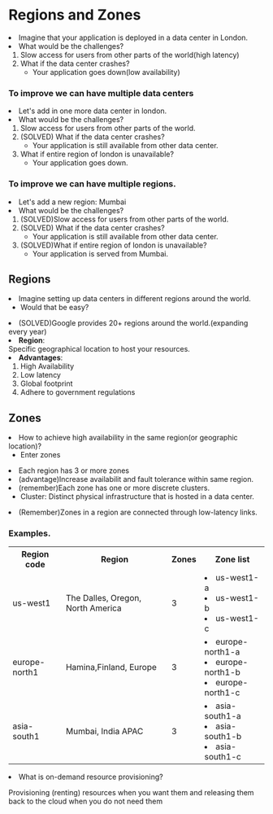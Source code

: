# Regions and Zones
<li>Imagine that your application is deployed in a data center in London.
<li>What would be the challenges?
<ol>
<li>Slow access for users from other parts of the world(high latency)
<li>What if the data center crashes?
<ul>
<li>Your application goes down(low availability)
</ul>
</ol>

### To improve we can have multiple data centers
<li>Let's add in one more data center in london.
<li>What would be the challenges?
<ol>
<li>Slow access for users from other parts of the world.
<li>(SOLVED) What if the data center crashes?
<ul>
<li>Your application is still available from other data center.
</ul>
<li>What if entire region of london is unavailable?
<ul>
<li>Your application goes down.
</ul>
</ol>

### To improve we can have multiple regions.
<li>Let's add a new region: Mumbai
<li>What would be the challenges?
<ol>
<li>(SOLVED)Slow access for users from other parts of the world.
<li>(SOLVED) What if the data center crashes?
<ul>
<li>Your application is still available from other data center.
</ul>
<li>(SOLVED)What if entire region of london is unavailable?
<ul>
<li>Your application is served from Mumbai.
</ul>
</ol>

## Regions
<li>Imagine setting up data centers in different regions around the world.
<ul>
<li>Would that be easy?
</ul>

<li>(SOLVED)Google provides 20+ regions around the world.(expanding every year)
<li><b>Region</b>:<br>Specific geographical location to host your resources.

<li><b>Advantages</b>:
<ol>
<li>High Availability
<li>Low latency
<li>Global footprint
<li>Adhere to government regulations</ol>

## Zones
<li>How to achieve high availability in the same region(or geographic location)?
<ul><li>Enter zones</ul>
<li>Each region has 3 or more zones
<li>(advantage)Increase availabilit and fault tolerance within same region.
<li>(remember)Each zone has one or more discrete clusters.
<ul><li>Cluster: Distinct physical infrastructure that is hosted in a data center.
</ul>
<li>(Remember)Zones in a region are connected through low-latency links.

### Examples.
<table>
<tr>
<th>Region code</th>
<th>Region</th>
<th>Zones</th>
<th>Zone list</th>
</tr>
<tr>
<td>us-west1</td>
<td>The Dalles, Oregon, North America</td>
<td>3</td>
<td><li>us-west1-a
<li>us-west1-b
<li>us-west1-c
</td>
</tr>
<tr>
<td>europe-north1</td>
<td>Hamina,Finland, Europe</td>
<td>3</td>
<td><li>europe-north1-a
<li>europe-north1-b
<li>europe-north1-c
</td>
</tr>
<tr>
<td>asia-south1</td>
<td>Mumbai, India APAC</td>
<td>3</td>
<td>
<li>asia-south1-a
<li>asia-south1-b
<li>asia-south1-c
</td></tr></table>


<li>What is on-demand resource provisioning?

Provisioning (renting) resources when you want them and releasing them back to the cloud when you do not need them



